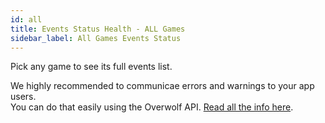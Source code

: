 ```yaml
---
id: all
title: Events Status Health - ALL Games
sidebar_label: All Games Events Status
---
```


<meta http-equiv="Content-Type" content="text/html charset=utf-8"/>
<!-- importing React -->
<script src="https://unpkg.com/react@15/dist/react.js"></script>
<!-- importing React-Dom -->
<script src="https://unpkg.com/react-dom@15/dist/react-dom.js"></script>
<!-- importing babel for jsx -->
<script src=" https://unpkg.com/babel-standalone@6/babel.min.js"></script>
<!-- importing the remarkable plugin -->
<script src="https://cdnjs.cloudflare.com/ajax/libs/remarkable/1.7.1/remarkable.js"></script>
<!-- importing games metadata -->
<script src="/developers-site/js/games_metadata.js"></script>

Pick any game to see its full events list.

We highly recommended  to communicae errors and warnings to your app users.  
You can do that easily using the Overwolf API. [Read all the info here](../api/howto-check-events-status-from-app).

<div id="gameEventsStatus">
  <script type="text/jsx" src="/developers-site/jsx/gameEventsStatus.jsx"></script>
</div>